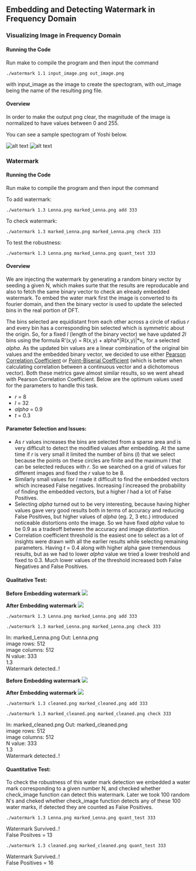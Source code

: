 ## Embedding and Detecting Watermark in Frequency Domain

### Visualizing Image in Frequency Domain
#### Running the Code
Run make to compile the program and then input the command
```
./watermark 1.1 input_image.png out_image.png
```
with input_image as the image to create the spectogram, with out_image being the name of the resulting png file.

#### Overview
In order to make the output png clear, the magnitude of the image is normalized to have values between 0 and 255.

You can see a sample spectogram of Yoshi below.

![alt text](https://github.com/Karthikeya254/Computer-Vision-Projects/blob/master/Embedding%20Watermark/yoshi.png "yoshi")
![alt text](https://github.com/Karthikeya254/Computer-Vision-Projects/blob/master/Embedding%20Watermark/yoshi-spec.png "yoshi spectogram")

### Watermark
#### Running the Code
Run make to compile the program and then input the command

To add watermark:
```
./watermark 1.3 Lenna.png marked_Lenna.png add 333
```

To check watermark:
```
./watermark 1.3 marked_Lenna.png marked_Lenna.png check 333
```

To test the robustness:
```
./watermark 1.3 Lenna.png marked_Lenna.png quant_test 333
```


#### Overview
We are injecting the watermark by generating a random binary vector by seeding a given N, which makes surte that the results are reproducable and also to fetch the same binary vector to check an elready embedded watermark. To embed the water mark first the image is converted to its fourier domain, and then the binary vector is used to update the selected bins in the real portion of DFT.

The bins selected are equidistant from each other across a circle of radius *r* and every bin has a corresponding bin selected which is symmetric about the origin. So, for a fixed *l* (length of the binary vector) we have updated *2l* bins using the formula R'(x,y) = R(x,y) + alpha\*|R(x,y)|\*v<sub>i</sub>, for a selected *alpha*. As the updated bin values are a linear combination of the original bin values and the embedded binary vector, we decided to use either [Pearson Correlation Coefficient](https://en.wikipedia.org/wiki/Pearson_correlation_coefficient) or [Point-Biserial Coefficient](https://en.wikipedia.org/wiki/Point-biserial_correlation_coefficient) (which is better when calculating correlation between a continuous vector and a dichotomous vector). Both these metrics gave almost similar results, so we went ahead with Pearson Correlation Coefficient. Below are the optimum values used for the parameters to handle this task.

- *r* = 8
- *l* = 32
- *alpha* = 0.9
- *t* = 0.3

#### Parameter Selection and Issues:
- As *r* values increases the bins are selected from a sparse area and is very difficult to detect the modified values after embedding. At the same time if *r* is very small it limited the number of bins (*l*) that we select because the points on these circles are finite and the maximum *l* that can be selected reduces with *r*. So we searched on a grid of values for different images and fixed the *r* value to be 8.
- Similarly small values for *l* made it difficult to find the embedded vectors which increased False negatives. Increasing *l* increased the probability of finding the embedded vectors, but a higher *l* had a lot of False Positives.
- Selecting *alpha* turned out to be very interesting, because having higher values gave very good results both in terms of accuracy and reducing False Positives, but higher values of *alpha* (eg. 2, 3 etc.) introduced noticeable distortions onto the image. So we have fixed *alpha* value to be 0.9 as a tradeoff between the accuracy and image distortion.
- Correlation coefficient threshold is the easiest one to select as a lot of insights were drawn with all the earlier results while selecting remaining parameters. Having *t* = 0.4 along with higher alpha gave tremendous results, but as we had to lower *alpha* value we tried a lower treshold and fixed to 0.3. Much lower values of the threshold increased both False Negatives and False Positives.

#### Qualitative Test:

**Before Embedding watermark**
![](https://github.com/Karthikeya254/Computer-Vision-Projects/blob/master/Embedding%20Watermark/Lenna.png) 

**After Embedding watermark**
![](https://github.com/Karthikeya254/Computer-Vision-Projects/blob/master/Embedding%20Watermark/marked_Lenna.png)

```
./watermark 1.3 Lenna.png marked_Lenna.png add 333

./watermark 1.3 marked_Lenna.png marked_Lenna.png check 333
```

In: marked_Lenna.png  Out: Lenna.png  
image rows: 512  
image columns: 512  
N value: 333  
1.3  
Watermark detected..!  


**Before Embedding watermark**
![](https://github.com/Karthikeya254/Computer-Vision-Projects/blob/master/Embedding%20Watermark/cleaned.png) 

**After Embedding watermark**
![](https://github.com/Karthikeya254/Computer-Vision-Projects/blob/master/Embedding%20Watermark/marked_cleaned.png)

```
./watermark 1.3 cleaned.png marked_cleaned.png add 333

./watermark 1.3 marked_cleaned.png marked_cleaned.png check 333
```

In: marked_cleaned.png  Out: marked_cleaned.png  
image rows: 512  
image columns: 512  
N value: 333  
1.3  
Watermark detected..!  


#### Quantitative Test:
To check the robustness of this water mark detection we embedded a water mark corresponding to a given number N, and checked whether check_image function can detect this watermark. Later we took 100 random N's and cheked whether check_image function detects any of these 100 water marks, if detected they are counted as False Positives.

```
./watermark 1.3 Lenna.png marked_Lenna.png quant_test 333
```
Watermark Survived..!  
False Positves = 13

```
./watermark 1.3 cleaned.png marked_cleaned.png quant_test 333
```
Watermark Survived..!  
False Positives = 16

